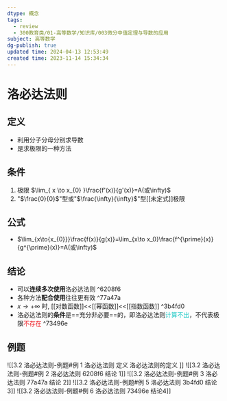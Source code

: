```yaml
---
dtype: 概念
tags:
  - review
  - 300教育类/01-高等数学/知识库/003微分中值定理与导数的应用
subject: 高等数学
dg-publish: true
updated time: 2024-04-13 12:53:49
created time: 2023-11-14 15:34:34
---
```

# 洛必达法则
## 定义
- 利用分子分母分别求导数
- 是求极限的一种方法
  
## 条件
1. 极限 $\lim_{ x \to x_{0} }\frac{f'(x)}{g'(x)}=A(或\infty)$
2. "$\frac{0}{0}$"型或"$\frac{\infty}{\infty}$"型[[未定式]]极限
   
## 公式
- $\lim_{x\to{x_{0}}}\frac{f(x)}{g(x)}=\lim_{x\to x_0}\frac{f^{\prime}(x)}{g^{\prime}(x)}=A(或\infty)$
  
## 结论
- 可以**连续多次使用**洛必达法则 ^6208f6
- 各种方法**配合使用**往往更有效 ^77a47a
- $x\to+\infty$ 时, [[对数函数]]<<[[幂函数]]<<[[指数函数]] ^3b4fd0
- 洛必达法则的**条件**是==充分非必要==的，即洛必达法则<font color=#13C6C3>计算不出</font>，不代表极限<font color=#ed1c24>不存在</font> ^73496e

## 例题
![[3.2 洛必达法则-例题#例 1 洛必达法则 定义 洛必达法则的定义 ]]
![[3.2 洛必达法则-例题#例 2 洛必达法则 6208f6 结论 1]]
![[3.2 洛必达法则-例题#例 3 洛必达法则 77a47a 结论 2]]
![[3.2 洛必达法则-例题#例 5 洛必达法则 3b4fd0 结论3]]
![[3.2 洛必达法则-例题#例 6 洛必达法则 73496e 结论4]]
